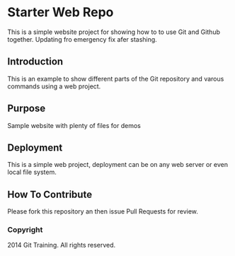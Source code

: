 # Starter Web Repo

This is a simple website project for 
showing how to to use Git and Github together.
Updating fro emergency fix afer stashing.

## Introduction
This is an example to show different parts
of the Git repository and varous commands
using a web project.

## Purpose

Sample website with plenty of files for demos

## Deployment

This is a  simple web project, deployment
can be on any web server or even local file system.

## How To Contribute

Please fork this repository an then issue Pull Requests for review.

### Copyright
2014 Git Training. All rights reserved.